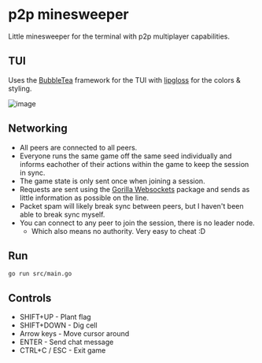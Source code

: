 # p2p minesweeper
Little minesweeper for the terminal with p2p multiplayer capabilities.
## TUI
Uses the [BubbleTea](https://github.com/charmbracelet/bubbletea) framework for the TUI with [lipgloss](https://github.com/charmbracelet/lipgloss) for the colors & styling.

![image](https://github.com/KristianSvanholm/p2ptui/assets/61845965/27a61a4c-2b47-4bac-aca9-5e9d7707949d)

## Networking
* All peers are connected to all peers.  
* Everyone runs the same game off the same seed individually and informs eachother of their actions within the game to keep the session in sync.
* The game state is only sent once when joining a session.
* Requests are sent using the [Gorilla Websockets](https://github.com/gorilla/websocket) package and sends as little information as possible on the line.
* Packet spam will likely break sync between peers, but I haven't been able to break sync myself.
* You can connect to any peer to join the session, there is no leader node.
  * Which also means no authority. Very easy to cheat :D

## Run
`go run src/main.go`

## Controls
* SHIFT+UP - Plant flag
* SHIFT+DOWN - Dig cell
* Arrow keys - Move cursor around
* ENTER - Send chat message
* CTRL+C / ESC - Exit game
